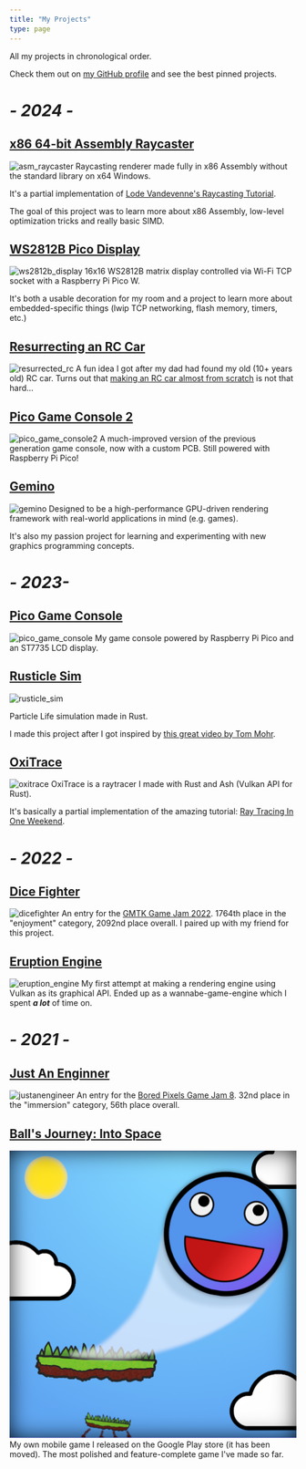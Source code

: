 ```yaml
---
title: "My Projects"
type: page
---
```


All my projects in chronological order.

Check them out on [my GitHub profile](https://github.com/GameWin221) and see the best pinned projects.

# *- 2024 -*
## [x86 64-bit Assembly Raycaster](https://github.com/GameWin221/x64Raycast)
![asm_raycaster](/images/raycaster.gif)
Raycasting renderer made fully in x86 Assembly without the standard library on x64 Windows.

It's a partial implementation of [Lode Vandevenne's Raycasting Tutorial](https://lodev.org/cgtutor/raycasting.html).

The goal of this project was to learn more about x86 Assembly, low-level optimization tricks and really basic SIMD.

## [WS2812B Pico Display](https://github.com/GameWin221/PicoWS2812B)
![ws2812b_display](/images/ws2812b.jpg)
16x16 WS2812B matrix display controlled via Wi-Fi TCP socket with a Raspberry Pi Pico W. 

It's both a usable decoration for my room and a project to learn more about embedded-specific things (lwip TCP networking, flash memory, timers, etc.)

## [Resurrecting an RC Car](http://gamewin221.github.io/posts/ressurection_of_an_rc_car/)
![resurrected_rc](/images/rccar.png)
A fun idea I got after my dad had found my old (10+ years old) RC car. Turns out that [making an RC car almost from scratch](http://gamewin221.github.io/posts/ressurection_of_an_rc_car/) is not that hard...

## [Pico Game Console 2](https://github.com/GameWin221/PicoGameConsole)
![pico_game_console2](/images/picogameconsole2.png)
A much-improved version of the previous generation game console, now with a custom PCB. Still powered with Raspberry Pi Pico!

## [Gemino](https://github.com/GameWin221/Gemino)
![gemino](/images/EarlyGPUOcclusionCullingTests2.png)
Designed to be a high-performance GPU-driven rendering framework with real-world applications in mind (e.g. games).

It's also my passion project for learning and experimenting with new graphics programming concepts.

# *- 2023-*
## [Pico Game Console](https://github.com/GameWin221/PicoGameConsole)
![pico_game_console](/images/picogameconsole.png)
My game console powered by Raspberry Pi Pico and an ST7735 LCD display.

## [Rusticle Sim](https://github.com/GameWin221/rusticle_sim)
![rusticle_sim](https://user-images.githubusercontent.com/72656547/213253052-80e923ca-bf12-468b-8061-5dea9737a4b3.png)

Particle Life simulation made in Rust.

I made this project after I got inspired by [this great video by Tom Mohr](https://www.youtube.com/watch?v=p4YirERTVF0).

## [OxiTrace](https://github.com/GameWin221/oxi-trace)
![oxitrace](/images/oxitrace.png)
OxiTrace is a raytracer I made with Rust and Ash (Vulkan API for Rust). 

It's basically a partial implementation of the amazing tutorial: [Ray Tracing In One Weekend](https://raytracing.github.io/books/RayTracingInOneWeekend.html).

# *- 2022 -*
## [Dice Fighter](https://gamewin221.itch.io/dice-fighter)
![dicefighter](/images/dicefighter.png)
An entry for the [GMTK Game Jam 2022](https://itch.io/jam/gmtk-jam-2022). 1764th place in the "enjoyment" category, 2092nd place overall. I paired up with my friend for this project.

## [Eruption Engine](https://github.com/GameWin221/Eruption-Engine)
![eruption_engine](https://user-images.githubusercontent.com/72656547/182173442-0d863f3c-ef96-4ec9-ab1b-0ae1a62b3b4e.jpg)
My first attempt at making a rendering engine using Vulkan as its graphical API. Ended up as a wannabe-game-engine which I spent ***a lot*** of time on.

# *- 2021 -*
## [Just An Enginner](https://gamewin221.itch.io/just-an-engineer)
![justanengineer](/images/justanengineer.png)
An entry for the [Bored Pixels Game Jam 8](https://itch.io/jam/bored-pixels-jam-8). 32nd place in the "immersion" category, 56th place overall.

## [Ball's Journey: Into Space](http://gamewin221.github.io/posts/the_retirement_of_my_game/)
![ballsjourney](/images/ballsjourney.png)
My own mobile game I released on the Google Play store (it has been moved). The most polished and feature-complete game I've made so far.
